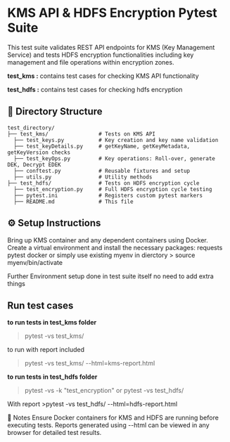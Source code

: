 #    KMS API & HDFS Encryption Pytest Suite


This test suite validates REST API endpoints for KMS (Key Management Service) and tests HDFS encryption functionalities including key management and file operations within encryption zones.

**test_kms  :** contains test cases for checking KMS API functionality  

**test_hdfs :** contains test cases for checking hdfs encryption

## 📂 Directory Structure

```
test_directory/
├── test_kms/                # Tests on KMS API
  ├── test_keys.py           # Key creation and key name validation
  ├── test_keyDetails.py     # getKeyName, getKeyMetadata, getKeyVersion checks
  ├── test_keyOps.py         # Key operations: Roll-over, generate DEK, Decrypt EDEK
  ├── conftest.py            # Reusable fixtures and setup
  ├── utils.py               # Utility methods
├── test_hdfs/               # Tests on HDFS encryption cycle
  ├── test_encryption.py     # Full HDFS encryption cycle testing
  ├── pytest.ini             # Registers custom pytest markers
  ├── README.md              # This file
```

## ⚙️ Setup Instructions
Bring up KMS container and any dependent containers using Docker.
Create a virtual environment and install the necessary packages: requests pytest docker
or simply use existing myenv in dierctory > source myenv/bin/activate

Further Environment setup  done in test suite itself no need to add extra things

## Run test cases

**to run tests in test_kms folder**
> pytest -vs test_kms/

to run with report included
> pytest -vs test_kms/ --html=kms-report.html


**to run tests in test_hdfs folder**

> pytest -vs -k "test_encryption"
or
>pytest -vs test_hdfs/

With report >pytest -vs test_hdfs/ --html=hdfs-report.html

📌 Notes
Ensure Docker containers for KMS and HDFS are running before executing tests.
Reports generated using --html can be viewed in any browser for detailed test results.